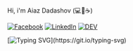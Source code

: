 Hi, i'm Aiaz Dadashov (💻🚆☕)

[![Facebook](https://img.shields.io/badge/Facebook-%231877F2.svg?&style=flat-square&logo=facebook&logoColor=white)](https://facebook.com/ayaz.dadashov) 
[![LinkedIn](https://img.shields.io/badge/LinkedIn-%230077B5.svg?&style=flat-square&logo=linkedin&logoColor=white)](https://linkedin.com/in/aiaz-dadashov) 
[![DEV](https://img.shields.io/badge/DEV-%23000000.svg?&style=flat-square&logo=dev.to&logoColor=white)](https://dev.to/dadashovaiaz)


[![Typing SVG](https://readme-typing-svg.herokuapp.com?font=comfortaa&color=016EEA&size=24&width=500&lines=Hi,welcome+to+my+page+on+the+GitHub;I'm+working+on+the+train+driver+position;And+Front-end+developer+on+the+freelance;Nice+to+meet+you...)](https://git.io/typing-svg)
